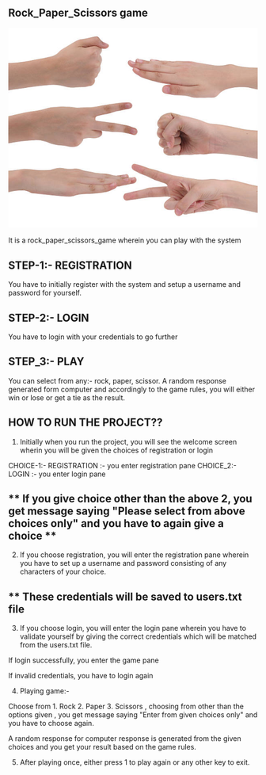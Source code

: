 ##  Rock_Paper_Scissors game

![Picture](https://github.com/Khushbu-Majithia-261406/261406_Mini_Project_LTTS/blob/main/Picture.jpg)

It is a rock_paper_scissors_game wherein you can play with the system

## STEP-1:-  REGISTRATION

You have to initially register with the system and setup a username and password for yourself.

## STEP-2:-  LOGIN

You have to login with your credentials to go further

## STEP_3:-  PLAY

You can select from any:- rock, paper, scissor.  A random response generated form computer and accordingly to the game rules, you will either win or lose or get a tie as the result.

## HOW TO RUN THE PROJECT??

1.  Initially when you run the project,  you will see the welcome screen wherin you will be given the choices of registration or login

CHOICE-1:-  REGISTRATION        :-  you enter registration pane
CHOICE_2:-  LOGIN               :-  you enter login pane

## ** If you give choice other than the above 2,  you get message saying "Please select from above choices only" and you have to again give a choice **

2.  If you choose registration, you will enter the registration pane wherein you have to set up a username and password consisting of any characters of your choice. 

## ** These credentials will be saved to users.txt  file

3. If you choose login, you will enter the login pane wherein you have to validate yourself by giving the correct credentials which will be matched from the users.txt file. 

If login successfully, you enter the game pane

If invalid credentials, you have to login again

4. Playing game:-

Choose from 1. Rock  2. Paper  3. Scissors ,  choosing from other than the options given , you get message saying "Enter from given choices only"  and you have to choose again.

A random response for computer response is generated from the given choices and you get your result based on the game rules.

5. After playing once,  either press 1 to play again or any other key to exit.
